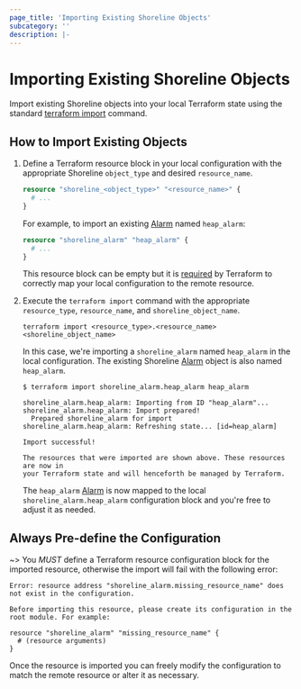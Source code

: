 ```yaml
---
page_title: 'Importing Existing Shoreline Objects'
subcategory: ''
description: |-
---
```


# Importing Existing Shoreline Objects

Import existing Shoreline objects into your local Terraform state using the standard [terraform import](https://www.terraform.io/docs/cli/import/index.html) command.

## How to Import Existing Objects

1. Define a Terraform resource block in your local configuration with the appropriate Shoreline `object_type` and desired `resource_name`.

    ```tf
    resource "shoreline_<object_type>" "<resource_name>" {
      # ...
    }
    ```

    For example, to import an existing [Alarm](/t/alarm) named `heap_alarm`:

    ```tf
    resource "shoreline_alarm" "heap_alarm" {
      # ...
    }
    ```

    This resource block can be empty but it is [required](https://www.terraform.io/docs/cli/import/index.html#currently-state-only) by Terraform to correctly map your local configuration to the remote resource.

2. Execute the `terraform import` command with the appropriate `resource_type`, `resource_name`, and `shoreline_object_name`.

    ```
    terraform import <resource_type>.<resource_name> <shoreline_object_name>
    ```

    In this case, we're importing a `shoreline_alarm` named `heap_alarm` in the local configuration.  The existing Shoreline [Alarm](/t/alarm) object is also named `heap_alarm`.

    ```
    $ terraform import shoreline_alarm.heap_alarm heap_alarm

    shoreline_alarm.heap_alarm: Importing from ID "heap_alarm"...
    shoreline_alarm.heap_alarm: Import prepared!
      Prepared shoreline_alarm for import
    shoreline_alarm.heap_alarm: Refreshing state... [id=heap_alarm]

    Import successful!

    The resources that were imported are shown above. These resources are now in
    your Terraform state and will henceforth be managed by Terraform.
    ```

    The `heap_alarm` [Alarm](/t/alarm) is now mapped to the local `shoreline_alarm.heap_alarm` configuration block and you're free to adjust it as needed.

## Always Pre-define the Configuration

~> You _MUST_ define a Terraform resource configuration block for the imported resource, otherwise the import will fail with the following error:

```
Error: resource address "shoreline_alarm.missing_resource_name" does not exist in the configuration.

Before importing this resource, please create its configuration in the root module. For example:

resource "shoreline_alarm" "missing_resource_name" {
  # (resource arguments)
}
```

Once the resource is imported you can freely modify the configuration to match the remote resource or alter it as necessary.
